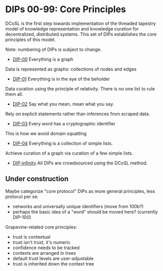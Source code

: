 # DIPs 00-99: Core Principles

DCoSL is the first step towards implementation of the threaded tapestry model of knowledge representation and knowledge curation for decentralized, distributed systems. This set of DIPs establishes the core principles of this model.

Note: numbering of DIPs is subject to change.

- [DIP-00](00.md) Everything is a graph

Data is represented as graphs: collections of nodes and edges

- [DIP-01](01.md) Everything is in the eye of the beholder

Data curation using the principle of relativity. There is no one list to rule them all.

- [DIP-02](02.md) Say what you mean, mean what you say.

Rely on explicit statements rather than inferences from scraped data.

- [DIP-03](03.md) Every word has a cryptographic identifier

This is how we avoid domain squatting

- [DIP-04](04.md) Everything is a collection of simple lists.

Achieve curation of a graph via curation of a few simple lists.

- [DIP-infinity](infinity.md) All DIPs are crowdsourced using the DCoSL method.

## Under construction

Maybe categorize "core protocol" DIPs as more general principles, less protocol per se:
- networks and universally unique identifiers (move from 100b?)
- perhaps the basic idea of a "word" should be moved here? (currently DIP-100)

Grapevine-related core principles:
- trust is contextual 
- trust isn't trust, it's numeric
- confidence needs to be tracked 
- contexts are arranged in trees 
- default trust levels are user-adjustable
- trust is inherited down the context tree
